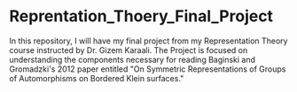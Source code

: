 # Reprentation_Thoery_Final_Project
In this repository, I will have my final project from my Representation Theory course instructed by Dr. Gizem Karaali. The Project is focused on understanding the components necessary for reading Baginski and Gromadzki's 2012 paper entitled "On Symmetric Representations of Groups of Automorphisms on Bordered Klein surfaces."
